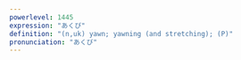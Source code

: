 ```yaml
---
powerlevel: 1445
expression: "あくび"
definition: "(n,uk) yawn; yawning (and stretching); (P)"
pronunciation: "あくび"
---
```

